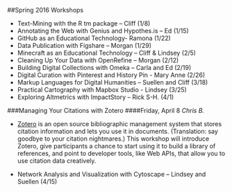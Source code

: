 ﻿##Spring 2016 Workshops

* Text-Mining with the R tm package – Cliff (1/8)
* Annotating the Web with Genius and Hypothes.is – Ed (1/15)
* GitHub as an Educational Technology- Ramona (1/22)
* Data Publication with Figshare – Morgan (1/29)	
* Minecraft as an Educational Technology – Cliff & Lindsey (2/5)
* Cleaning Up Your Data with OpenRefine – Morgan (2/12)
* Building Digital Collections with Omeka – Carla and Ed (2/19)
* Digital Curation with Pinterest and History Pin - Mary Anne (2/26)
* Markup Languages for Digital Humanities – Suellen and Cliff (3/18)
* Practical Cartography with Mapbox Studio - Lindsey (3/25)
* Exploring Altmetrics with ImpactStory – Rick S-H. (4/1)

###Managing Your Citations with Zotero
####Friday, April 8
*Chris B.*

* [Zotero](http://www.zotero.org) is an open source bibliographic management system that stores citation information and lets you use it in documents. (Translation:  say goodbye to your citation nightmares.) This workshop will introduce Zotero, give participants a chance to start using it to build a library of references, and point to developer tools, like Web APIs, that allow you to use citation data creatively.

* Network Analysis and Visualization with Cytoscape – Lindsey and Suellen (4/15)
